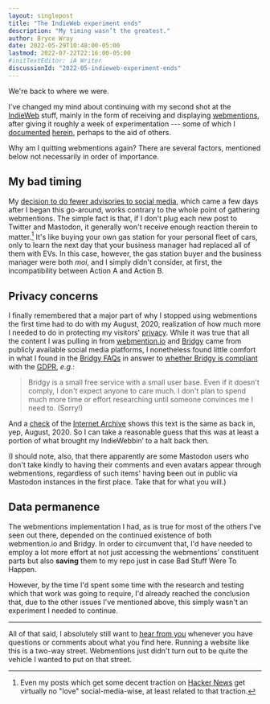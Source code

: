 ```yaml
---
layout: singlepost
title: "The IndieWeb experiment ends"
description: "My timing wasn’t the greatest."
author: Bryce Wray
date: 2022-05-29T10:48:00-05:00
lastmod: 2022-07-22T22:16:00-05:00
#initTextEditor: iA Writer
discussionId: "2022-05-indieweb-experiment-ends"
---
```


We're back to where we were.

I've changed my mind about continuing with my second shot at the [IndieWeb](https://indieweb.org) stuff, mainly in the form of receiving and displaying [webmentions](https://indieweb.org/Webmention), after giving it roughly a week of experimentation --- some of which I [documented](/posts/2022/05/webmentions-yes-javascript-no/) [herein](/posts/2022/05/webmentions-yes-javascript-no-the-code/), perhaps to the aid of others.

Why am I quitting webmentions again? There are several factors, mentioned below not necessarily in order of importance.

## My bad timing

My [decision to do fewer advisories to social media](/posts/2022/05/site-week-2022-05-28/), which came a few days after I began this go-around, works contrary to the whole point of gathering webmentions. The simple fact is that, if I don't plug each new post to Twitter and Mastodon, it generally won't receive enough reaction therein to matter.[^HN] It's like buying your own gas station for your personal fleet of cars, only to learn the next day that your business manager had replaced all of them with EVs. In this case, however, the gas station buyer and the business manager were both *moi*, and I simply didn't consider, at first, the incompatibility between Action A and Action B.

[^HN]: Even my posts which get some decent traction on [Hacker News](https://news.ycombinator.com) get virtually no "love" social-media-wise, at least related to that traction.

## Privacy concerns

I finally remembered that a major part of why I stopped using webmentions the first time had to do with my August, 2020, realization of how much more I needed to do in protecting my visitors' [privacy](/privacy/). While it was true that all the content I was pulling in from [webmention.io](https://webmention.io) and [Bridgy](https://brid.gy) came from publicly available social media platforms, I nonetheless found little comfort in what I found in the [Bridgy FAQs](https://brid.gy/about) in answer to [whether Bridgy is compliant](https://brid.gy/about#gdpr) with the [GDPR](https://gdpr.eu/), *e.g.*:

> Bridgy is a small free service with a small user base. Even if it doesn't comply, I don't expect anyone to care much. I don't plan to spend much more time or effort researching until someone convinces me I need to. (Sorry!)

And a [check](https://web.archive.org/web/20200824184019/https://brid.gy/about#gdpr) of the [Internet Archive](https://archive.org) shows this text is the same as back in, yep, August, 2020. So I can take a reasonable guess that this was at least a portion of what brought my IndieWebbin’ to a halt back then.

(I should note, also, that there apparently are some Mastodon users who don't take kindly to having their comments and even avatars appear through webmentions, regardless of such items' having been out in public via Mastodon instances in the first place. Take that for what you will.)

## Data permanence

The webmentions implementation I had, as is true for most of the others I've seen out there, depended on the continued existence of both webmention.io and Bridgy. In order to circumvent that, I'd have needed to employ a lot more effort at not just accessing the webmentions' constituent parts but also **saving** them to my repo just in case Bad Stuff Were To Happen.

However, by the time I'd spent some time with the research and testing which that work was going to require, I'd already reached the conclusion that, due to the other issues I've mentioned above, this simply wasn't an experiment I needed to continue.

----

All of that said, I absolutely still want to [hear from you](/contact/) whenever you have questions or comments about what you find here. Running a website like this is a two-way street. Webmentions just didn't turn out to be quite the vehicle I wanted to put on that street.
